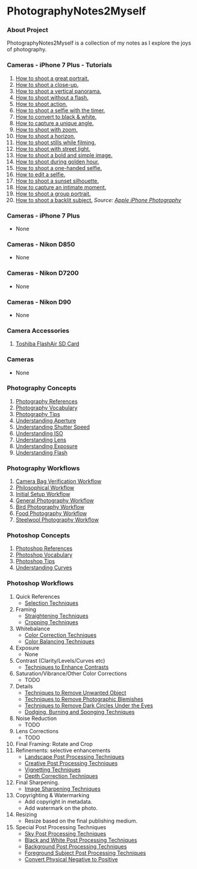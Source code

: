 # PhotographyNotes2Myself

### About Project
PhotographyNotes2Myself is a collection of my notes as I explore the joys of photography.

### Cameras - iPhone 7 Plus - Tutorials
1. [How to shoot a great portrait.](cameras/iphone_7plus/tutorials/iphone7-01-shoot-great-portrait.mp4)
1. [How to shoot a close-up.](https://raw.githubusercontent.com/vikash-india/PhotographyNotes2Myself/master/cameras/iphone_7plus/tutorials/iphone7-02-shoot-close-up.mp4)
1. [How to shoot a vertical panorama.](https://raw.githubusercontent.com/vikash-india/PhotographyNotes2Myself/master/cameras/iphone_7plus/tutorials/iphone7-03-shoot-vertical-pano.mp4)
1. [How to shoot without a flash.](https://raw.githubusercontent.com/vikash-india/PhotographyNotes2Myself/master/cameras/iphone_7plus/tutorials/iphone7-04-shoot-without-flash.mp4)
1. [How to shoot action.](cameras/iphone_7plus/tutorials/iphone7-05-shoot-action.mp4)
1. [How to shoot a selfie with the timer.](https://raw.githubusercontent.com/vikash-india/PhotographyNotes2Myself/master/cameras/iphone_7plus/tutorials/iphone7-06-shoot-selfie-with-the-timer.mp4)
1. [How to convert to black & white.](https://raw.githubusercontent.com/vikash-india/PhotographyNotes2Myself/master/cameras/iphone_7plus/tutorials/iphone7-07-shoot-black-and-white.mp4)
1. [How to capture a unique angle.](https://raw.githubusercontent.com/vikash-india/PhotographyNotes2Myself/master/cameras/iphone_7plus/tutorials/iphone7-08-shoot-unique-angle.mp4)
1. [How to shoot with zoom.](https://raw.githubusercontent.com/vikash-india/PhotographyNotes2Myself/master/cameras/iphone_7plus/tutorials/iphone7-09-shoot-with-zoom.mp4)
1. [How to shoot a horizon.](https://raw.githubusercontent.com/vikash-india/PhotographyNotes2Myself/master/cameras/iphone_7plus/tutorials/iphone7-10-shoot-horizon.mp4)
1. [How to shoot stills while filming.](https://raw.githubusercontent.com/vikash-india/PhotographyNotes2Myself/master/cameras/iphone_7plus/tutorials/iphone7-11-shoot-stills-while-filming.mp4)
1. [How to shoot with street light.](https://raw.githubusercontent.com/vikash-india/PhotographyNotes2Myself/master/cameras/iphone_7plus/tutorials/iphone7-12-shoot-with-street-lights.mp4)
1. [How to shoot a bold and simple image.](https://raw.githubusercontent.com/vikash-india/PhotographyNotes2Myself/master/cameras/iphone_7plus/tutorials/iphone7-13-shoot-bold-and-simple.mp4)
1. [How to shoot during golden hour.](https://raw.githubusercontent.com/vikash-india/PhotographyNotes2Myself/master/cameras/iphone_7plus/tutorials/iphone7-14-shoot-during-golden-hour.mp4)
1. [How to shoot a one-handed selfie.](https://raw.githubusercontent.com/vikash-india/PhotographyNotes2Myself/master/cameras/iphone_7plus/tutorials/iphone7-15-shoot-one-handed-selfie.mp4)
1. [How to edit a selfie.](https://raw.githubusercontent.com/vikash-india/PhotographyNotes2Myself/master/cameras/iphone_7plus/tutorials/iphone7-16-edit-a-selfie.mp4)
1. [How to shoot a sunset silhouette.](https://raw.githubusercontent.com/vikash-india/PhotographyNotes2Myself/master/cameras/iphone_7plus/tutorials/iphone7-17-shoot-a-sunset-silhouette.mp4)
1. [How to capture an intimate moment.](https://raw.githubusercontent.com/vikash-india/PhotographyNotes2Myself/master/cameras/iphone_7plus/tutorials/iphone7-18-shoot-an-intimate-moment.mp4)
1. [How to shoot a group portrait.](https://raw.githubusercontent.com/vikash-india/PhotographyNotes2Myself/master/cameras/iphone_7plus/tutorials/iphone7-19-shoot-a-group-portrait.mp4)
1. [How to shoot a backlit subject.](https://raw.githubusercontent.com/vikash-india/PhotographyNotes2Myself/master/cameras/iphone_7plus/tutorials/iphone7-20-shoot-a-backlit-subject.mp4)
*Source: [Apple iPhone Photography](https://www.apple.com/in/iphone/photography-how-to/)*

### Cameras - iPhone 7 Plus
* None

### Cameras - Nikon D850
* None

### Cameras - Nikon D7200
* None

### Cameras - Nikon D90
* None

### Camera Accessories
1. [Toshiba FlashAir SD Card](cameras/accessories/001-ToshibaFlashair.md)

### Cameras
* None

### Photography Concepts
1. [Photography References](photography/concepts/001-PhotographyReferences.md)
1. [Photography Vocabulary](photography/concepts/002-PhotographyVocabulary.md)
1. [Photography Tips](photography/concepts/003-PhotographyTips.md)
1. [Understanding Aperture](photography/concepts/004-UnderstandingAperture.md)
1. [Understanding Shutter Speed](photography/concepts/005-UnderstandingShutterSpeed.md)
1. [Understanding ISO](photography/concepts/006-UnderstandingISO.md)
1. [Understanding Lens](photography/concepts/007-UnderstandingLens.md)
1. [Understanding Exposure](photography/concepts/008-UnderstandingExposure.md)
1. [Understanding Flash](photography/concepts/009-UnderstandingFlash.md)

### Photography Workflows
1. [Camera Bag Verification Workflow](photography/workflows/001-CameraBagVerificationWorkflow.md)
1. [Philosophical Workflow](photography/workflows/001-PhilosophicalWorkflow.md)
1. [Initial Setup Workflow](photography/workflows/002-InitialSetupWorkflow.md)
1. [General Photography Workflow](photography/workflows/003-GeneralPhotographyWorkflow.md)
1. [Bird Photography Workflow](photography/workflows/004-BirdPhotographyWorkflow.md)
1. [Food Photography Workflow](photography/workflows/005-FoodPhotographyWorkflow.md)
1. [Steelwool Photography Workflow](photography/workflows/006-SteelwoolPhotographyWorkflow.md)

### Photoshop Concepts
1. [Photoshop References](photoshop/concepts/P001-PhotoshopReferences.md)
1. [Photoshop Vocabulary](photoshop/concepts/P002-PhotoshopVocabulary.md)
1. [Photoshop Tips](photoshop/concepts/P003-PhotoshopTips.md)
1. [Understanding Curves](photoshop/concepts/P004-UnderstandingCurves.md)

### Photoshop Workflows
1. Quick References
    - [Selection Techniques](photography/workflows/P001-SelectionTechniques.md)
1. Framing
    - [Straightening Techniques](photography/workflows/P002-StraighteningTechniques.md)
    - [Cropping Techniques](photography/workflows/P003-CroppingTechniques.md)
1. Whitebalance
    - [Color Correction Techniques](photography/workflows/P004-ColourCorrectionTechniques.md)
    - [Color Balancing Techniques](photography/workflows/P005-ColorBalancingTechniques.md)
1. Exposure
    - None
1. Contrast (Clarity/Levels/Curves etc)
    - [Techniques to Enhance Contrasts](photography/workflows/P010-ContrastEnhancementTechniques.md)
1.  Saturation/Vibrance/Other Color Corrections
    - TODO
1. Details
    - [Techniques to Remove Unwanted Object](photography/workflows/P007-UnwantedObjectsRemovalTechniques.md)
    - [Techniques to Remove Photographic Blemishes](photography/workflows/P008-PhotographicBlemishesRemovalTechniques.md)
    - [Techniques to Remove Dark Circles Under the Eyes](photography/workflows/P009-DarkCirlesUnderEyesRemovalTechniques.md)
    - [Dodging, Burning and Sponging Techniques](photography/workflows/P011-DodgingBurningAndSpongingTechniques.md)
1. Noise Reduction
    - TODO
1. Lens Corrections
    - TODO
1. Final Framing: Rotate and Crop
1. Refinements: selective enhancements
    - [Landscape Post Processing Techniques](photography/workflows/P021-LandscapePostprocessingTechniques.md)
    - [Creative Post Processing Techniques](photography/workflows/P053-BackgroundPostProcessingTechniques.md)
    - [Vignetting Techniques](photography/workflows/P012-VignettingTechniques.md)
    - [Depth Correction Techniques](photography/workflows/P013-DepthCorrectionTechniques.md)
1. Final Sharpening.
    - [Image Sharpening Techniques](photography/workflows/P006-SharpeningTechniques.md)
1. Copyrighting & Watermarking
    - Add copyright in metadata.
    - Add watermark on the photo.    
1. Resizing
    - Resize based on the final publishing medium.
1. Special Post Processing Techniques
    - [Sky Post Processing Techniques](photography/workflows/P051-SkyPostProcessingTechniques.md)
    - [Black and White Post Processing Techniques](photography/workflows/P052-BlackAndWhitePostprocessingTechniques.md)
    - [Background Post Processing Techniques](photography/workflows/P053-BackgroundPostProcessingTechniques.md)
    - [Foreground Subject Post Processing Techniques](photography/workflows/P054-ForegroundSubjectPostProcessingTechniques.md)
    - [Convert Physical Negative to Positive](photography/workflows/P055-ConvertPhysicalNegativeToPositive.md)
